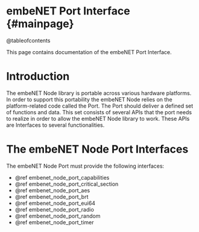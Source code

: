 embeNET Port Interface								{#mainpage}
======================
@tableofcontents

This page contains documentation of the embeNET Port Interface.

Introduction
============

The embeNET Node library is portable across various hardware platforms. In order to support this portability the embeNET Node relies on the platform-related code
called the Port. The Port should deliver a defined set of functions and data. This set consists of several APIs that the port needs to realize in order
to allow the embeNET Node library to work. These APIs are Interfaces to several functionalities. 


The embeNET Node Port Interfaces
================================

The embeNET Node Port must provide the following interfaces:
- @ref embenet_node_port_capabilities
- @ref embenet_node_port_critical_section
- @ref embenet_node_port_aes
- @ref embenet_node_port_brt
- @ref embenet_node_port_eui64
- @ref embenet_node_port_radio
- @ref embenet_node_port_random
- @ref embenet_node_port_timer
